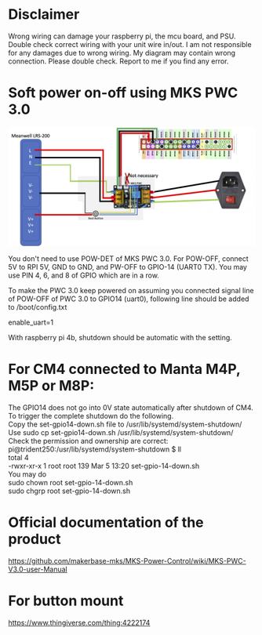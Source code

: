 # Disclaimer
Wrong wiring can damage your raspberry pi, the mcu board, and PSU. Double check correct wiring with your unit wire in/out. I am not responsible for any damages due to wrong wiring. My diagram may contain wrong connection. Please double check. Report to me if you find any error.

# Soft power on-off using MKS PWC 3.0

![RPi connnection](rpi_connection.png)

You don't need to use POW-DET of MKS PWC 3.0.
For POW-OFF, connect 5V to RPI 5V, GND to GND, and PW-OFF to GPIO-14 (UART0 TX). You may use PIN 4, 6, and 8 of GPIO which are in a row.

To make the PWC 3.0 keep powered on assuming you connected signal line of POW-OFF of PWC 3.0 to GPIO14 (uart0), following line should be added to /boot/config.txt

enable_uart=1

With raspberry pi 4b, shutdown should be automatic with the setting.

# For CM4 connected to Manta M4P, M5P or M8P:
The GPIO14 does not go into 0V state automatically after shutdown of CM4. To trigger the complete shutdown do the following. <br/>
Copy the set-gpio14-down.sh file to /usr/lib/systemd/system-shutdown/ <br/>
Use sudo cp set-gpio14-down.sh /usr/lib/systemd/system-shutdown/ <br/>
Check the permission and ownership are correct: <br/>
pi@trident250:/usr/lib/systemd/system-shutdown $ ll <br/>
total 4 <br/>
-rwxr-xr-x 1 root root 139 Mar  5 13:20 set-gpio-14-down.sh <br/>
You may do <br/>
sudo chown root set-gpio-14-down.sh <br/>
sudo chgrp root set-gpio-14-down.sh <br/>

# Official documentation of the product
https://github.com/makerbase-mks/MKS-Power-Control/wiki/MKS-PWC-V3.0-user-Manual

# For button mount
https://www.thingiverse.com/thing:4222174

